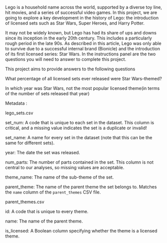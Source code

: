 Lego is a household name across the world, supported by a diverse toy line, hit movies, and a series of successful video games. In this project, we are going to explore a key development in the history of Lego: the introduction of licensed sets such as Star Wars, Super Heroes, and Harry Potter.

It may not be widely known, but Lego has had its share of ups and downs since its inception in the early 20th century. This includes a particularly rough period in the late 90s. As described in this article, Lego was only able to survive due to a successful internal brand (Bionicle) and the introduction of its first licensed series: Star Wars. In the instructions panel are the two questions you will need to answer to complete this project.



This project aims to provide answers to the following questions

What percentage of all licensed sets ever released were Star Wars-themed?

In which year was Star Wars, not the most popular licensed theme(in terms of the number of sets released that year) 


Metadata :

lego_sets.csv

set_num: A code that is unique to each set in the dataset. This column is critical, and a missing value indicates the set is a duplicate or invalid!

set_name: A name for every set in the dataset (note that this can be the same for different sets).

year: The date the set was released.

num_parts: The number of parts contained in the set. This column is not central to our analyses, so missing values are acceptable.

theme_name: The name of the sub-theme of the set.

parent_theme: The name of the parent theme the set belongs to. Matches the `name` column of the `parent_themes` CSV file.

parent_themes.csv

id: A code that is unique to every theme.

name: The name of the parent theme.

is_licensed: A Boolean column specifying whether the theme is a licensed theme.
